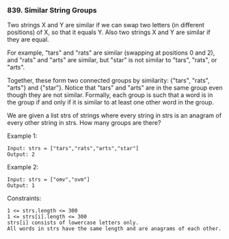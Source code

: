 ### 839. Similar String Groups

Two strings X and Y are similar if we can swap two letters (in different positions) of X, so that it equals Y. Also two strings X and Y are similar if they are equal.

For example, "tars" and "rats" are similar (swapping at positions 0 and 2), and "rats" and "arts" are similar, but "star" is not similar to "tars", "rats", or "arts".

Together, these form two connected groups by similarity: {"tars", "rats", "arts"} and {"star"}.  Notice that "tars" and "arts" are in the same group even though they are not similar.  Formally, each group is such that a word is in the group if and only if it is similar to at least one other word in the group.

We are given a list strs of strings where every string in strs is an anagram of every other string in strs. How many groups are there?



Example 1:

    Input: strs = ["tars","rats","arts","star"]
    Output: 2

Example 2:

    Input: strs = ["omv","ovm"]
    Output: 1



Constraints:

    1 <= strs.length <= 300
    1 <= strs[i].length <= 300
    strs[i] consists of lowercase letters only.
    All words in strs have the same length and are anagrams of each other.

